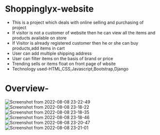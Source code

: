 # Shoppinglyx-website
- This is a project which deals with online selling and purchasing of project 
- If visitor is not a customer of website then he can view all the items and products available on store
- If Visitor is already registered customer then he or she can buy products,add items in cart 
- User can add multiple shipping address
- User can filter items on the basis of brand or price
- Trending sells or items float on front page of wbsite
- Technology used-HTML,CSS,Javascript,Bootstrap,Django
# Overview-
![Screenshot from 2022-08-08 23-22-49](https://user-images.githubusercontent.com/56331816/183482043-294d31b8-26b6-4d11-9136-7878bdbb75f1.png)
![Screenshot from 2022-08-08 23-18-22](https://user-images.githubusercontent.com/56331816/183481740-a563a260-19f8-4955-9780-4bc17f47b7f0.png)
![Screenshot from 2022-08-08 23-18-35](https://user-images.githubusercontent.com/56331816/183481843-03f76793-c31d-47c7-aebb-ab561c3b626d.png)
![Screenshot from 2022-08-08 23-18-46](https://user-images.githubusercontent.com/56331816/183481859-32d28f85-0eab-4287-915e-02ad638f1f2b.png)
![Screenshot from 2022-08-08 23-20-47](https://user-images.githubusercontent.com/56331816/183481867-0be03600-3c85-4e2b-9ccb-b5b65f0088e7.png)
![Screenshot from 2022-08-08 23-21-01](https://user-images.githubusercontent.com/56331816/183481873-00a417de-66c3-4fc1-8f38-673b234c5093.png)
